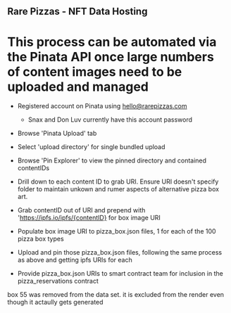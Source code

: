 ## Rare Pizzas - NFT Data Hosting

# This process can be automated via the Pinata API once large numbers of content images need to be uploaded and managed

- Registered account on Pinata using hello@rarepizzas.com
  - Snax and Don Luv currently have this account password

- Browse 'Pinata Upload' tab

- Select 'upload directory' for single bundled upload

- Browse 'Pin Explorer' to view the pinned directory and contained contentIDs

- Drill down to each content ID to grab URI. Ensure URI doesn't specify folder to maintain unkown and rumer aspects of alternative pizza box art. 

- Grab contentID out of URI and prepend with 'https://ipfs.io/ipfs/{contentID} for box image URI 

- Populate box image URI to pizza_box.json files, 1 for each of the 100 pizza box types

- Upload and pin those pizza_box.json files, following the same process as above and getting ipfs URIs for each  

- Provide pizza_box.json URIs to smart contract team for inclusion in the pizza_reservations contract



box 55 was removed from the data set.  it is excluded from the render even though it actaully gets generated